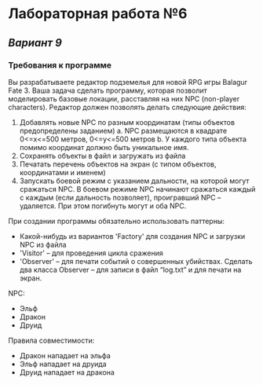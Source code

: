 # Лабораторная работа №6

## _Вариант 9_

### Требования к программе

Вы разрабатываете редактор подземелья для новой RPG игры Balagur Fate 3. Ваша задача сделать программу, которая позволит моделировать базовые локации, расставляя на них NPC (non-player characters).
Редактор должен позволять делать следующие действия:

1. Добавлять новые NPC по разным координатам (типы объектов предопределены заданием)
a. NPC размещаются в квадрате 0<=x<=500 метров, 0<=y<=500 метров
b. У каждого типа объекта помимо координат должно быть уникальное имя.
2. Сохранять объекты в файл и загружать из файла
3. Печатать перечень объектов на экран (с типом объектов, координатами и именем)
4. Запускать боевой режим с указанием дальности, на которой могут сражаться NPC. В боевом режиме NPC начинают сражаться каждый с каждым (если дальность позволяет), проигравший NPC – удаляется. При этом погибнуть могут и оба NPC.

При создании программы обязательно использовать паттерны:

+ Какой-нибудь из вариантов 'Factory' для создания NPC и загрузки NPC из файла
+ 'Visitor' – для проведения цикла сражения
+ 'Observer' – для печати событий о совершенных убийствах. Сделать два класса Observer – для записи в файл “log.txt” и для печати на экран.

NPC:  

+ Эльф
+ Дракон
+ Друид

Правила совместимости:

+ Дракон нападает на эльфа
+ Эльф нападает на друида
+ Друид нападает на дракона
